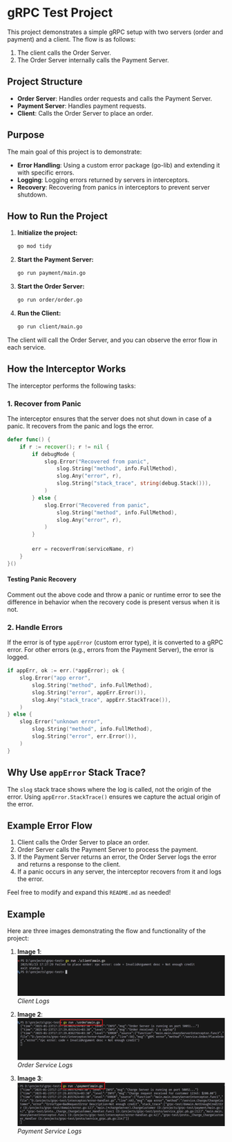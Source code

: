 # gRPC Test Project

This project demonstrates a simple gRPC setup with two servers (order and payment) and a client. The flow is as follows:

1. The client calls the Order Server.
2. The Order Server internally calls the Payment Server.

## Project Structure

- **Order Server**: Handles order requests and calls the Payment Server.
- **Payment Server**: Handles payment requests.
- **Client**: Calls the Order Server to place an order.

## Purpose

The main goal of this project is to demonstrate:

- **Error Handling**: Using a custom error package (go-lib) and extending it with specific errors.
- **Logging**: Logging errors returned by servers in interceptors.
- **Recovery**: Recovering from panics in interceptors to prevent server shutdown.

## How to Run the Project

1. **Initialize the project:**

    ```bash
    go mod tidy
    ```

2. **Start the Payment Server:**

    ```bash
    go run payment/main.go
    ```

3. **Start the Order Server:**

    ```bash
    go run order/order.go
    ```

4. **Run the Client:**

    ```bash
    go run client/main.go
    ```

The client will call the Order Server, and you can observe the error flow in each service.

## How the Interceptor Works

The interceptor performs the following tasks:

### 1. Recover from Panic

The interceptor ensures that the server does not shut down in case of a panic. It recovers from the panic and logs the error.

```go
defer func() {
    if r := recover(); r != nil {
        if debugMode {
            slog.Error("Recovered from panic",
                slog.String("method", info.FullMethod),
                slog.Any("error", r),
                slog.String("stack_trace", string(debug.Stack())),
            )
        } else {
            slog.Error("Recovered from panic",
                slog.String("method", info.FullMethod),
                slog.Any("error", r),
            )
        }

        err = recoverFrom(serviceName, r)
    }
}()
```

#### Testing Panic Recovery

Comment out the above code and throw a panic or runtime error to see the difference in behavior when the recovery code is present versus when it is not.

### 2. Handle Errors

If the error is of type `appError` (custom error type), it is converted to a gRPC error. For other errors (e.g., errors from the Payment Server), the error is logged.

```go
if appErr, ok := err.(*appError); ok {
    slog.Error("app error",
        slog.String("method", info.FullMethod),
        slog.String("error", appErr.Error()),
        slog.Any("stack_trace", appErr.StackTrace()),
    )
} else {
    slog.Error("unknown error",
        slog.String("method", info.FullMethod),
        slog.String("error", err.Error()),
    )
}
```
## Why Use `appError` Stack Trace?
The `slog` stack trace shows where the log is called, not the origin of the error. Using `appError.StackTrace()` ensures we capture the actual origin of the error.


## Example Error Flow
1. Client calls the Order Server to place an order.
2. Order Server calls the Payment Server to process the payment.
3. If the Payment Server returns an error, the Order Server logs the error and returns a response to the client.
4. If a panic occurs in any server, the interceptor recovers from it and logs the error.


Feel free to modify and expand this `README.md` as needed!

## Example

Here are three images demonstrating the flow and functionality of the project:

1. **Image 1**:  
   ![Image 1](https://github.com/rezamafakheriii/grpc-test/blob/main/examples/client.png?raw=true)  
   *Client Logs*

2. **Image 2**:  
   ![Image 2](https://github.com/rezamafakheriii/grpc-test/blob/main/examples/order.png?raw=true)  
   *Order Service Logs*

3. **Image 3**:  
   ![Image 3](https://github.com/rezamafakheriii/grpc-test/blob/main/examples/payment.png?raw=true)  
   *Payment Service Logs*